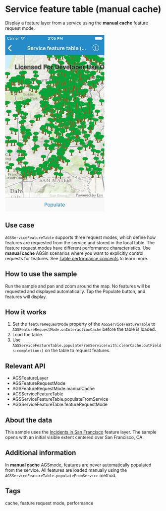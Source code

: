 # Service feature table (manual cache)

Display a feature layer from a service using the **manual cache** feature request mode.

![Service feature table (manual cache) sample](service-feature-table-manual.png)

## Use case

`AGSServiceFeatureTable` supports three request modes, which define how features are requested from the service and stored in the local table. The feature request modes have different performance characteristics. Use **manual cache** AGSin scenarios where you want to explicitly control requests for features. See [Table performance concepts](https://developers.arcgis.com/ios/latest/swift/guide/layers.htm#ESRI_SECTION1_40F10593308A4718971C9A8F5FB9EC7D) to learn more.

## How to use the sample

Run the sample and pan and zoom around the map. No features will be requested and displayed automatically. Tap the Populate button, and features will display.

## How it works

1. Set the `featureRequestMode` property of the `AGSServiceFeatureTable` to `AGSFeatureRequestMode.onInteractionCache` before the table is loaded.
2. Load the table.
3. Use `AGSServiceFeatureTable.populateFromService(with:clearCache:outFields:completion:)` on the table to request features.

## Relevant API

* AGSFeatureLayer
* AGSFeatureRequestMode
* AGSFeatureRequestMode.manualCache
* AGSServiceFeatureTable
* AGSServiceFeatureTable.populateFromService
* AGSServiceFeatureTable.featureRequestMode

## About the data

This sample uses the [Incidents in San Francisco](https://sampleserver6.arcgisonline.com/arcgis/rest/services/SF311/FeatureServer/0) feature layer. The sample opens with an initial visible extent centered over San Francisco, CA.

## Additional information

In **manual cache** AGSmode, features are never automatically populated from the service. All features are loaded manually using the `AGSServiceFeatureTable.populateFromService` method.

## Tags

cache, feature request mode, performance
